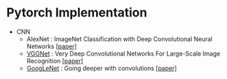 # Pytorch Implementation

- CNN
    - AlexNet : ImageNet Classification with Deep Convolutional Neural Networks [[paper]](https://proceedings.neurips.cc/paper_files/paper/2012/file/c399862d3b9d6b76c8436e924a68c45b-Paper.pdf)
    - [VGGNet](https://github.com/leejongseok1/pytorch_implementation/blob/main/CNN/vggnet.ipynb) : Very Deep Convolutional Networks For Large-Scale Image Recognition [[paper]](https://arxiv.org/pdf/1409.1556)
    - [GoogLeNet](https://github.com/leejongseok1/pytorch_implementation/blob/main/CNN/googlenet.ipynb) : Going deeper with convolutions [[paper]](https://arxiv.org/pdf/1409.4842)